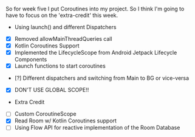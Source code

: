So for week five I put Coroutines into my project. So I think I'm going to have to focus on the 'extra-credit' this week.

- Using launch() and different Dispatchers
- [x] Removed allowMainThreadQueries call
- [x] Kotlin Coroutines Support
- [x] Implemented the LifecycleScope from Android Jetpack Lifecycle Components
- [x] Launch functions to start coroutines
- [?] Different dispatchers and switching from Main to BG or vice-versa
- [x] DON'T USE GLOBAL SCOPE!!

- Extra Credit
- [ ] Custom CoroutineScope
- [x] Read Room w/ Kotlin Coroutines support
- [ ] Using Flow API for reactive implementation of the Room Database
